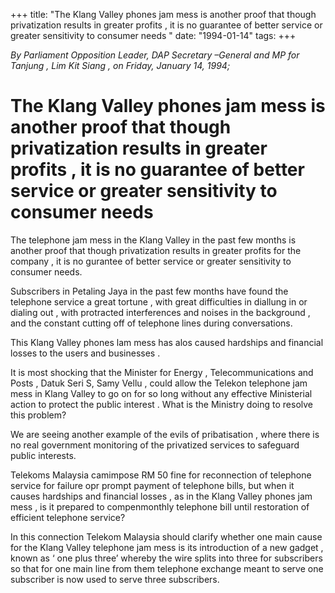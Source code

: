 +++ 
title: "The Klang Valley phones jam mess is another proof that though privatization results in greater profits , it is no guarantee of better service or greater sensitivity to consumer needs "
date: "1994-01-14"
tags:
+++

_By Parliament Opposition Leader, DAP Secretary –General and MP for Tanjung , Lim Kit Siang , on Friday,  January 14,  1994;_

# The Klang Valley phones jam mess is another proof that though privatization results in greater profits , it is no guarantee of better service or greater sensitivity to consumer needs 

The telephone jam mess in the Klang Valley in the past few months is another proof that though privatization results in greater profits for the company , it is no gurantee of better service or greater sensitivity to consumer needs.</u>

Subscribers in Petaling  Jaya in the past few months have found the telephone service a great tortune , with great difficulties in diallung in or dialing out  , with protracted interferences and noises in the background , and the constant cutting off of telephone lines during conversations.

This Klang Valley phones lam mess has alos caused hardships and financial losses to the users and businesses .

It is most shocking that the Minister for Energy , Telecommunications and Posts , Datuk Seri S, Samy Vellu , could allow the Telekon telephone jam mess in Klang Valley to go on for so long without any effective Ministerial action to protect the public interest . What is the Ministry doing to resolve this problem?

We are seeing another example of the evils of pribatisation , where there is no real government monitoring of the privatized services to safeguard public interests.

Telekoms Malaysia camimpose RM 50 fine for reconnection of telephone service for failure opr prompt payment of telephone bills, but when it causes hardships and financial losses , as in the Klang Valley phones jam mess , is it prepared to compenmonthly telephone bill until restoration of efficient telephone service?

In this connection Telekom Malaysia should clarify whether one main cause for the Klang Valley telephone jam mess is its introduction of a new gadget , known as ‘ one plus three’ whereby the wire splits into three for subscribers so that for one main line from them telephone exchange meant to serve one subscriber is now used to serve three subscribers.
 
